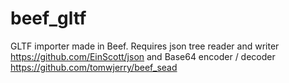 # beef_gltf
GLTF importer made in Beef. Requires json tree reader and writer https://github.com/EinScott/json and Base64 encoder / decoder https://github.com/tomwjerry/beef_sead
